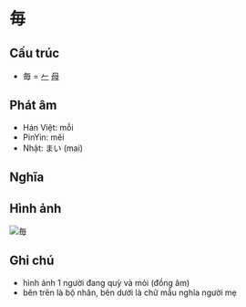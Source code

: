 # 毎

## Cấu trúc
* 毎 = [𠂉](𠂉.md) [母](母.md)

## Phát âm

* Hán Việt: mỗi
* PinYin: měi
* Nhật: まい (mai)

## Nghĩa

## Hình ảnh
![毎](../img/毎.png)

## Ghi chú
* hình ảnh 1 người đang quỳ và mỏi (đồng âm)
* bên trên là bộ nhân, bên dưới là chữ mẫu nghĩa người mẹ

<script>window.HANZI_FIELD='毎';</script>